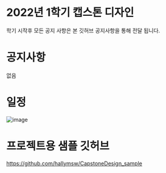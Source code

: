 # 2022년 1학기 캡스톤 디자인 
학기 시작후 모든 공지 사항은 본 깃허브 공지사항을 통해 전달 됩니다. 

# 공지사항
없음
# 일정
![image](https://user-images.githubusercontent.com/60763110/151113804-878b1431-7d85-431a-8662-da55408d71c6.png)

# 프로젝트용 샘플 깃허브
https://github.com/hallymsw/CapstoneDesign_sample

